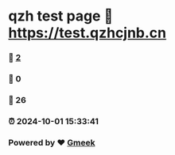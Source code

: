# qzh test page :link: https://test.qzhcjnb.cn 
### :page_facing_up: [2](https://test.qzhcjnb.cn/tag.html) 
### :speech_balloon: 0 
### :hibiscus: 26 
### :alarm_clock: 2024-10-01 15:33:41 
### Powered by :heart: [Gmeek](https://github.com/Meekdai/Gmeek)
